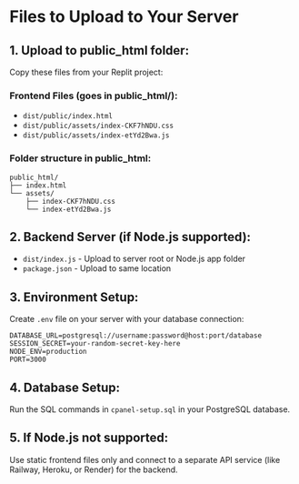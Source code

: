 # Files to Upload to Your Server

## 1. Upload to public_html folder:
Copy these files from your Replit project:

### Frontend Files (goes in public_html/):
- `dist/public/index.html` 
- `dist/public/assets/index-CKF7hNDU.css`
- `dist/public/assets/index-etYd2Bwa.js`

### Folder structure in public_html:
```
public_html/
├── index.html
└── assets/
    ├── index-CKF7hNDU.css
    └── index-etYd2Bwa.js
```

## 2. Backend Server (if Node.js supported):
- `dist/index.js` - Upload to server root or Node.js app folder
- `package.json` - Upload to same location

## 3. Environment Setup:
Create `.env` file on your server with your database connection:

```
DATABASE_URL=postgresql://username:password@host:port/database
SESSION_SECRET=your-random-secret-key-here
NODE_ENV=production
PORT=3000
```

## 4. Database Setup:
Run the SQL commands in `cpanel-setup.sql` in your PostgreSQL database.

## 5. If Node.js not supported:
Use static frontend files only and connect to a separate API service (like Railway, Heroku, or Render) for the backend.